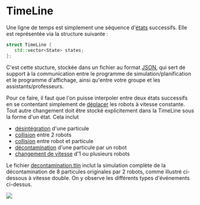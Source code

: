 # TimeLine

Une ligne de temps est simplement une séquence d'[états](../State) successifs. 
Elle est représentée via la structure suivante :

~~~cpp
struct TimeLine {
   std::vector<State> states;
};
~~~

C'est cette stucture, stockée dans un fichier au format [JSON](../JSON), qui sert de support à la communication 
entre le programme de simulation/planification et le programme d'affichage, ainsi qu'entre votre groupe et 
les assistants/professeurs. 

Pour ce faire, il faut que l'on puisse interpoler entre deux états successifs en se contentant simplement de
[déplacer](../Robot) les robots à vitesse constante. Tout autre changement doit être stocké explicitement dans la TimeLine
sous la forme d'un état. Cela inclut 

* [désintégration](../Particule) d'une particule
* [collision](../Collisions) entre 2 robots
* [collision](../Collisions) entre robot et particule
* [décontamination](../Decontamination) d'une particule par un robot
* [changement de vitesse](../Command) d'1 ou plusieurs robots

Le fichier [decontamination.tlin](./decontamination.tlin) inclut la simulation complète de la décontamination
de 8 particules originales par 2 robots, comme illustré ci-dessous à vitesse double. On y observe les différents 
types d'événements ci-dessus. 

[![](https://yt-embed.herokuapp.com/embed?v=nVcqsTWvftE)](https://youtu.be/nVcqsTWvftE)